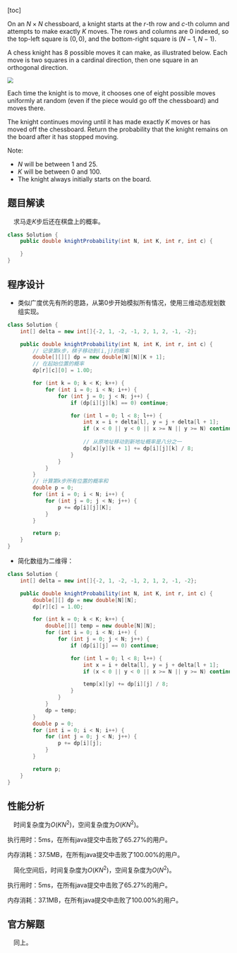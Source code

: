 [toc]

On an $N \times N$ chessboard, a knight starts at the $r$-th row and $c$-th column and attempts to make exactly $K$ moves. The rows and columns are 0 indexed, so the top-left square is $(0, 0)$, and the bottom-right square is $(N-1, N-1)$.

A chess knight has 8 possible moves it can make, as illustrated below. Each move is two squares in a cardinal direction, then one square in an orthogonal direction.

<img src="../images/#688.png" style="zoom:80%;" />

Each time the knight is to move, it chooses one of eight possible moves uniformly at random (even if the piece would go off the chessboard) and moves there.

The knight continues moving until it has made exactly $K$ moves or has moved off the chessboard. Return the probability that the knight remains on the board after it has stopped moving.



Note:

* $N$ will be between $1$ and $25$.
* $K$ will be between $0$ and $100$.
* The knight always initially starts on the board.



## 题目解读

&emsp;求马走$K$步后还在棋盘上的概率。

```java
class Solution {
    public double knightProbability(int N, int K, int r, int c) {

    }
}
```

## 程序设计

* 类似广度优先有所的思路，从第0步开始模拟所有情况，使用三维动态规划数组实现。

```java
class Solution {
    int[] delta = new int[]{-2, 1, -2, -1, 2, 1, 2, -1, -2};

    public double knightProbability(int N, int K, int r, int c) {
        // 记录第k步，棋子移动到(i,j)的概率
        double[][][] dp = new double[N][N][K + 1];
        // 在起始位置的概率
        dp[r][c][0] = 1.0D;

        for (int k = 0; k < K; k++) {
            for (int i = 0; i < N; i++) {
                for (int j = 0; j < N; j++) {
                    if (dp[i][j][k] == 0) continue;

                    for (int l = 0; l < 8; l++) {
                        int x = i + delta[l], y = j + delta[l + 1];
                        if (x < 0 || y < 0 || x >= N || y >= N) continue;
						
                        // 从原地址移动到新地址概率是八分之一
                        dp[x][y][k + 1] += dp[i][j][k] / 8;
                    }
                }
            }
        }
        // 计算第k步所有位置的概率和
        double p = 0;
        for (int i = 0; i < N; i++) {
            for (int j = 0; j < N; j++) {
                p += dp[i][j][K];
            }
        }

        return p;
    }
}
```

* 简化数组为二维得：

```java
class Solution {
    int[] delta = new int[]{-2, 1, -2, -1, 2, 1, 2, -1, -2};

    public double knightProbability(int N, int K, int r, int c) {
        double[][] dp = new double[N][N];
        dp[r][c] = 1.0D;

        for (int k = 0; k < K; k++) {
            double[][] temp = new double[N][N];
            for (int i = 0; i < N; i++) {
                for (int j = 0; j < N; j++) {
                    if (dp[i][j] == 0) continue;

                    for (int l = 0; l < 8; l++) {
                        int x = i + delta[l], y = j + delta[l + 1];
                        if (x < 0 || y < 0 || x >= N || y >= N) continue;

                        temp[x][y] += dp[i][j] / 8;
                    }
                }
            }
            dp = temp;
        }
        double p = 0;
        for (int i = 0; i < N; i++) {
            for (int j = 0; j < N; j++) {
                p += dp[i][j];
            }
        }

        return p;
    }
}
```

## 性能分析

&emsp;时间复杂度为$O(KN^2)$，空间复杂度为$O(KN^2)$。

执行用时：5ms，在所有java提交中击败了65.27%的用户。

内存消耗：37.5MB，在所有java提交中击败了100.00%的用户。

&emsp;简化空间后，时间复杂度为$O(KN^2)$，空间复杂度为$O(N^2)$。

执行用时：5ms，在所有java提交中击败了65.27%的用户。

内存消耗：37.1MB，在所有java提交中击败了100.00%的用户。

## 官方解题

&emsp;同上。